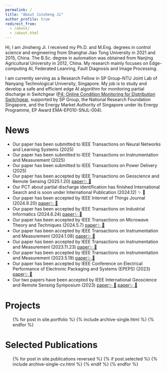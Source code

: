 ```yaml
---
permalink: /
title: "About Jinsheng Ji"
author_profile: true
redirect_from: 
  - /about/
  - /about.html
---
```

Hi, I am Jinsheng Ji. I received my Ph.D. and M.Eng. degrees in control science and engineering from Shanghai Jiao Tong University in 2021 and 2015, China. The B.Sc. degree in automation was obtained from Nanjing Agricultural University in 2012, China. My research mainly focuses on Edge-computing AI, Federated Leanring, Fault Diagnosis and Image Processing.
  
I am currently serving as a Research Fellow in SP Group-NTU Joint Lab of Nanyang Technological University, Singapore. My job is to study and develop a safe and efficient edge AI algorithm for monitoring partial discharge in Switchgear ([P4: Online Condition Monitoring for Distribution Switchgear](https://www.ntu.edu.sg/spgroup-ntu/research-focus/thrust-c---project-4), supported by SP Group, the National Research Foundation Singapore, and the Energy Market Authority of Singapore under its Energy Programme, EP Award EMA-EP010-SNJL-004). 

News
======
* Our paper has been submitted to IEEE Transactions on Neural Networks and Learning Systems (2025)
* Our paper has been submitted to IEEE Transactions on Instrumentation and Measurement (2025)
* Our paper has been submitted to IEEE Transactions on Power Delivery (2025)
* Our paper has been accepted by IEEE Transactions on Geoscience and Remote Sensing (2025.1.20) [paper:sparkles: :rocket:](https://ieeexplore.ieee.org/document/10847778)
* Our PCT about partial discharge identification has finished International Search and is soon under International Publication (2024.12) :sparkles: :rocket:
* Our paper has been accepted by IEEE Internet of Things Journal (2024.9.20) [paper:sparkles: :rocket:](https://ieeexplore.ieee.org/document/10684776)
* Our paper has been accepted by IEEE Transactions on Industrial Informatics (2024.6.24) [paper:sparkles: :rocket:](https://ieeexplore.ieee.org/document/10569991)
* Our paper has been accepted by IEEE Transactions on Microwave Theory and Techniques (2024.5.7) [paper:sparkles: :rocket:](https://ieeexplore.ieee.org/document/10522489)
* Our paper has been accepted by IEEE Transactions on Instrumentation and Measurement (2024.1.08) [paper:sparkles: :rocket:](https://ieeexplore.ieee.org/document/10384445)
* Our paper has been accepted by IEEE Transactions on Instrumentation and Measurement (2023.11.23) [paper:sparkles: :rocket:](https://ieeexplore.ieee.org/document/10328632)
* Our paper has been accepted by IEEE Transactions on Instrumentation and Measurement (2023.5.19) [paper:sparkles: :rocket:](https://ieeexplore.ieee.org/document/10129983)
* Our paper has been accepted by IEEE Conference on Electrical Performance of Electronic Packaging and Systems (EPEPS) (2023) [paper:sparkles: :rocket:](https://ieeexplore.ieee.org/document/10314925)
* Our two papers have been accepted by IEEE International Geoscience and Remote Sensing Symposium (2023) [paper:sparkles: :rocket:](https://ieeexplore.ieee.org/document/10282366) [paper:sparkles: :rocket:](https://ieeexplore.ieee.org/document/10281715)

Projects
====== 
  <ul>{% for post in site.portfolio %}
    {% include archive-single.html %}
  {% endfor %}</ul>
  
Selected Publications
======
  <ul>{% for post in site.publications reversed %}
	{% if post.selected %}
		{% include archive-single-cv.html %}
	{% endif %}
  {% endfor %}</ul>
